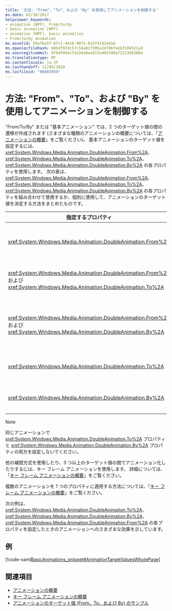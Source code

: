 ```yaml
---
title: '方法: "From"、"To"、および "By" を使用してアニメーションを制御する'
ms.date: 03/30/2017
helpviewer_keywords:
- animation [WPF], From/to/by
- basic animation [WPF]
- animation [WPF], basic animation
- From/to/by animation
ms.assetid: 59afba57-6fc1-44c8-987e-8a5f4142adad
ms.openlocfilehash: b06df97dc57c58a01f30be2d70bfeebf104521ad
ms.sourcegitcommit: 9f6df084c53a3da0ea657ed0d708a72213683084
ms.translationtype: MT
ms.contentlocale: ja-JP
ms.lasthandoff: 12/09/2020
ms.locfileid: "96983959"
---
```

# <a name="how-to-control-an-animation-using-from-to-and-by"></a>方法: "From"、"To"、および "By" を使用してアニメーションを制御する
"From/To/By" または "基本アニメーション" では、2 つのターゲット値の間の遷移が作成されます (さまざまな種類のアニメーションの概要については、「[アニメーションの概要](animation-overview.md)」をご覧ください)。 基本アニメーションのターゲット値を設定するには、<xref:System.Windows.Media.Animation.DoubleAnimation.From%2A>、<xref:System.Windows.Media.Animation.DoubleAnimation.To%2A>、<xref:System.Windows.Media.Animation.DoubleAnimation.By%2A> の各プロパティを使用します。  次の表は、<xref:System.Windows.Media.Animation.DoubleAnimation.From%2A>、<xref:System.Windows.Media.Animation.DoubleAnimation.To%2A>、<xref:System.Windows.Media.Animation.DoubleAnimation.By%2A> の各プロパティを組み合わせて使用するか、個別に使用して、アニメーションのターゲット値を決定する方法をまとめたものです。  
  
|指定するプロパティ|結果として生じる動作|  
|--------------------------|------------------------|  
|<xref:System.Windows.Media.Animation.DoubleAnimation.From%2A>|アニメーションは、<xref:System.Windows.Media.Animation.DoubleAnimation.From%2A> プロパティで指定した値から、アニメーション化対象のプロパティの基本値または前のアニメーションの出力値 (前のアニメーションの構成によります) まで進行します。|  
|<xref:System.Windows.Media.Animation.DoubleAnimation.From%2A> および <xref:System.Windows.Media.Animation.DoubleAnimation.To%2A>|アニメーションは、<xref:System.Windows.Media.Animation.DoubleAnimation.From%2A> プロパティで指定した値から <xref:System.Windows.Media.Animation.DoubleAnimation.To%2A> プロパティで指定した値まで進行します。|  
|<xref:System.Windows.Media.Animation.DoubleAnimation.From%2A> および <xref:System.Windows.Media.Animation.DoubleAnimation.By%2A>|アニメーションは、<xref:System.Windows.Media.Animation.DoubleAnimation.From%2A> プロパティで指定した値から、<xref:System.Windows.Media.Animation.DoubleAnimation.From%2A> プロパティと <xref:System.Windows.Media.Animation.DoubleAnimation.By%2A> プロパティの合計で指定した値まで進行します。|  
|<xref:System.Windows.Media.Animation.DoubleAnimation.To%2A>|アニメーションは、アニメーション化対象のプロパティの基本値または前のアニメーションの出力値から、<xref:System.Windows.Media.Animation.DoubleAnimation.To%2A> プロパティで指定した値まで進行します。|  
|<xref:System.Windows.Media.Animation.DoubleAnimation.By%2A>|アニメーションは、アニメーション化対象のプロパティの基本値または前のアニメーションの出力値から、その値と <xref:System.Windows.Media.Animation.DoubleAnimation.By%2A> プロパティで指定した値の合計まで進行します。|  
  
> [!NOTE]
> 同じアニメーションで <xref:System.Windows.Media.Animation.DoubleAnimation.To%2A> プロパティと <xref:System.Windows.Media.Animation.DoubleAnimation.By%2A> プロパティの両方を設定しないでください。  
  
 他の補間方式を使用したり、3 つ以上のターゲット値の間でアニメーション化したりするには、キー フレーム アニメーションを使用します。 詳細については、「[キー フレーム アニメーションの概要](key-frame-animations-overview.md)」をご覧ください。  
  
 複数のアニメーションを 1 つのプロパティに適用する方法については、「[キー フレーム アニメーションの概要](key-frame-animations-overview.md)」をご覧ください。  
  
 次の例は、<xref:System.Windows.Media.Animation.DoubleAnimation.To%2A>、<xref:System.Windows.Media.Animation.DoubleAnimation.By%2A>、<xref:System.Windows.Media.Animation.DoubleAnimation.From%2A> の各プロパティを設定したときのアニメーションへのさまざまな効果を示しています。  
  
## <a name="example"></a>例  
 [!code-xaml[BasicAnimations_snippet#AnimationTargetValuesWholePage](~/samples/snippets/csharp/VS_Snippets_Wpf/BasicAnimations_snippet/CS/AnimationTargetValuesExample.xaml#animationtargetvalueswholepage)]  
  
## <a name="see-also"></a>関連項目

- [アニメーションの概要](animation-overview.md)
- [キー フレーム アニメーションの概要](key-frame-animations-overview.md)
- [アニメーションのターゲット値 (From、To、および By) のサンプル](https://github.com/Microsoft/WPF-Samples/tree/master/Animation/TargetValues)
